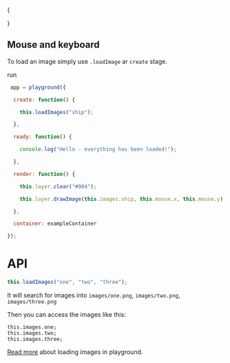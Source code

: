 {

}

## Mouse and keyboard

To load an image simply use `.loadImage` ar `create` stage.

run
```javascript
 app = playground({

  create: function() {

    this.loadImages("ship");

  },

  ready: function() {

    console.log("Hello - everything has been loaded!");

  },

  render: function() {

    this.layer.clear("#004");

    this.layer.drawImage(this.images.ship, this.mouse.x, this.mouse.y);

  },

  container: exampleContainer

});
```

# API

```javascript
this.loadImages("one", "two", "three");
```

It will search for images into `images/one.png`, `images/two.png`, `images/three.png`

Then you can access the images like this:

```javascrtipt
this.images.one;
this.images.two;
this.images.three;
```

[Read more](<?=cms::url('images')?>) about loading images in playground.